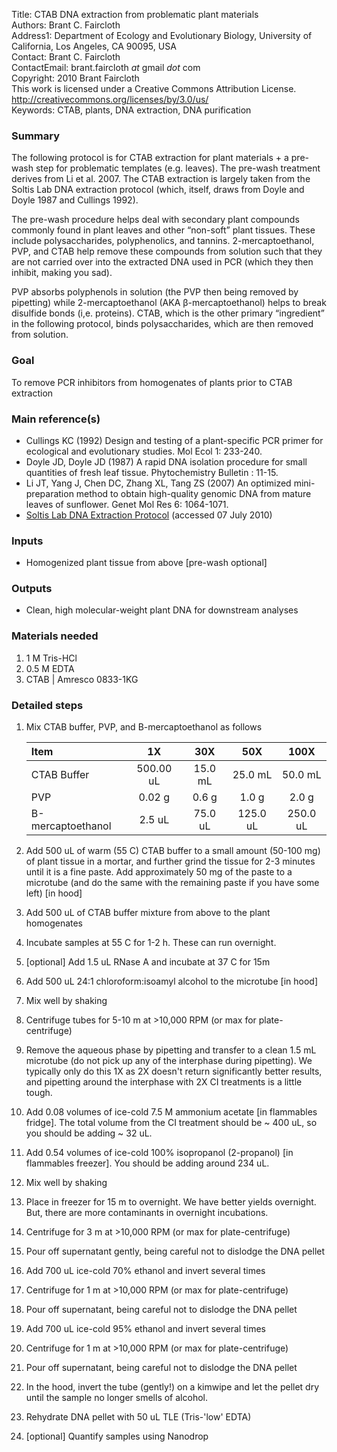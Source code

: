 Title:          CTAB DNA extraction from problematic plant materials  
Authors:        Brant C. Faircloth  
Address1:       Department of Ecology and Evolutionary Biology, University of California, Los Angeles, CA 90095, USA  
Contact:        Brant C. Faircloth  
ContactEmail:   brant.faircloth _at_ gmail _dot_ com  
Copyright:      2010 Brant Faircloth  
                This work is licensed under a Creative Commons Attribution License.  
                http://creativecommons.org/licenses/by/3.0/us/  
Keywords:       CTAB, plants, DNA extraction, DNA purification

### Summary ###

The following protocol is for CTAB extraction for plant materials + a pre-wash step for problematic templates (e.g. leaves).  The pre-wash treatment derives from Li et al. 2007.  The CTAB extraction is largely taken from the Soltis Lab DNA extraction protocol (which, itself, draws from Doyle and Doyle 1987 and Cullings 1992).

The pre-wash procedure helps deal with secondary plant compounds commonly found in plant leaves and other “non-soft” plant tissues.  These include polysaccharides, polyphenolics, and tannins.  2-mercaptoethanol, PVP, and CTAB help remove these compounds from solution such that they are not carried over into the extracted DNA used in PCR (which they then inhibit, making you sad).

PVP absorbs polyphenols in solution (the PVP then being removed by pipetting) while 2-mercaptoethanol (AKA β-mercaptoethanol) helps to break disulfide bonds (i,e. proteins).  CTAB, which is the other primary “ingredient” in the following protocol, binds polysaccharides, which are then removed from solution.

### Goal ###

To remove PCR inhibitors from homogenates of plants prior to CTAB extraction

### Main reference(s) ###

* Cullings KC (1992) Design and testing of a plant-specific PCR primer for ecological and evolutionary studies. Mol Ecol 1: 233-240.
* Doyle JD, Doyle JD (1987) A rapid DNA isolation procedure for small quantities of fresh leaf tissue. Phytochemistry Bulletin : 11-15.
* Li JT, Yang J, Chen DC, Zhang XL, Tang ZS (2007) An optimized mini-preparation method to obtain high-quality genomic DNA from mature leaves of sunflower. Genet Mol Res 6: 1064-1071.
* [Soltis Lab DNA Extraction Protocol](http://www.flmnh.ufl.edu/soltislab/Soltis_site/Protocols_files/CTAB%20DNA%20Extraction.pdf) (accessed 07 July 2010)

### Inputs ###

* Homogenized plant tissue from above [pre-wash optional]

### Outputs ###

* Clean, high molecular-weight plant DNA for downstream analyses

### Materials needed ###

1. 1 M Tris-HCl
3. 0.5 M EDTA
4. CTAB | Amresco 0833-1KG

### Detailed steps ###

1. Mix CTAB buffer, PVP, and B-mercaptoethanol as follows

    Item              |     1X            |       30X     |     50X     |       100X    |
     :------------    | :-----------:     | :-----------: |:-----------:| :-----------: |
    CTAB Buffer       |   500.00 uL       |     15.0 mL   |   25.0 mL   |  50.0 mL
    PVP               |     0.02 g        |      0.6 g    |    1.0 g    |  2.0 g
    B-mercaptoethanol |     2.5 uL        |     75.0 uL   |  125.0 uL   |  250.0 uL

2. Add 500 uL of warm (55 C) CTAB buffer to a small amount (50-100 mg) of plant tissue in a mortar, and further grind the tissue for 2-3 minutes until it is a fine paste.  Add approximately 50 mg of the paste to a microtube (and do the same with the remaining paste if you have some left) [in hood]

3. Add 500 uL of CTAB buffer mixture from above to the plant homogenates

3. Incubate samples at 55 C for 1-2 h.  These can run overnight.

4. [optional] Add 1.5 uL RNase A and incubate at 37 C for 15m

4. Add 500 uL 24:1 chloroform:isoamyl alcohol to the microtube [in hood]

5. Mix well by shaking

6. Centrifuge tubes for 5-10 m at >10,000 RPM (or max for plate-centrifuge)

7. Remove the aqueous phase by pipetting and transfer to a clean 1.5 mL microtube (do not pick up any of the interphase during pipetting).  We typically only do this 1X as 2X doesn't return significantly better results, and pipetting around the interphase with 2X CI treatments is a little tough.

8. Add 0.08 volumes of ice-cold 7.5 M ammonium acetate [in flammables fridge].  The total volume from the CI treatment should be ~ 400 uL, so you should be adding ~ 32 uL.

9. Add 0.54 volumes of ice-cold 100% isopropanol (2-propanol) [in flammables freezer]. You should be adding around 234 uL.

10. Mix well by shaking

11. Place in freezer for 15 m to overnight.  We have better yields overnight.  But, there are more contaminants in overnight incubations.

12. Centrifuge for 3 m at >10,000 RPM (or max for plate-centrifuge)

13. Pour off supernatant gently, being careful not to dislodge the DNA pellet

14. Add 700 uL ice-cold 70% ethanol and invert several times

15. Centrifuge for 1 m at >10,000 RPM (or max for plate-centrifuge)

16. Pour off supernatant, being careful not to dislodge the DNA pellet

17. Add 700 uL ice-cold 95% ethanol and invert several times

17. Centrifuge for 1 m at >10,000 RPM (or max for plate-centrifuge)

18. Pour off supernatant, being careful not to dislodge the DNA pellet

19. In the hood, invert the tube (gently!) on a kimwipe and let the pellet dry until the sample no longer smells of alcohol.

20. Rehydrate DNA pellet with 50 uL TLE (Tris-'low' EDTA)

21. [optional] Quantify samples using Nanodrop
